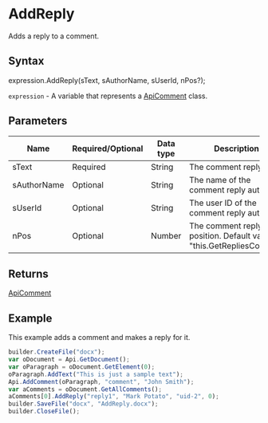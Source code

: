 # AddReply

Adds a reply to a comment.

## Syntax

expression.AddReply(sText, sAuthorName, sUserId, nPos?);

`expression` - A variable that represents a [ApiComment](../ApiComment.md) class.

## Parameters

| **Name** | **Required/Optional** | **Data type** | **Description** |
| ------------- | ------------- | ------------- | ------------- |
| sText | Required | String | The comment reply text. |
| sAuthorName | Optional | String | The name of the comment reply author. |
| sUserId | Optional | String | The user ID of the comment reply author. |
| nPos | Optional | Number | The comment reply position. Default value is "this.GetRepliesCount()". |

## Returns

[ApiComment](../ApiComment.md)

## Example

This example adds a comment and makes a reply for it.

```javascript
builder.CreateFile("docx");
var oDocument = Api.GetDocument();
var oParagraph = oDocument.GetElement(0);
oParagraph.AddText("This is just a sample text");
Api.AddComment(oParagraph, "comment", "John Smith");
var aComments = oDocument.GetAllComments();
aComments[0].AddReply("reply1", "Mark Potato", "uid-2", 0);
builder.SaveFile("docx", "AddReply.docx");
builder.CloseFile();
```